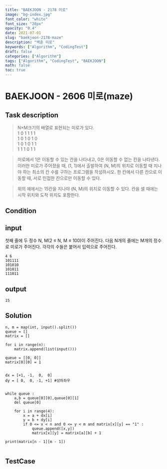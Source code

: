 ```yaml
---
title: "BAEKJOON - 2178 미로"
image: "bg-index.jpg"
font_color: "white"
font_size: "28px"
opacity: "0.4"
date: 2021-07-01
slug: "baekjoon-2178-maze"
description: "백준 미로"
keywords: ["Algorithm", "CodingTest"]
draft: false
categories: ["Algorithm"]
tags: ["Algorithm", "CodingTest", "BAEKJOON"]
math: false
toc: true
---
```


# BAEKJOON - 2606 미로(maze)

## Task description

>N×M크기의 배열로 표현되는 미로가 있다.<br>
1	0	1	1	1	1<br>
1	0	1	0	1	0<br>
1	0	1	0	1	1<br>
1	1	1	0	1	1

>미로에서 1은 이동할 수 있는 칸을 나타내고, 0은 이동할 수 없는 칸을 나타낸다. 이러한 미로가 주어졌을 때, (1, 1)에서 출발하여 (N, M)의 위치로 이동할 때 지나야 하는 최소의 칸 수를 구하는 프로그램을 작성하시오. 한 칸에서 다른 칸으로 이동할 때, 서로 인접한 칸으로만 이동할 수 있다.

>위의 예에서는 15칸을 지나야 (N, M)의 위치로 이동할 수 있다. 칸을 셀 때에는 시작 위치와 도착 위치도 포함한다.


## Condition

## input
첫째 줄에 두 정수 N, M(2 ≤ N, M ≤ 100)이 주어진다. 다음 N개의 줄에는 M개의 정수로 미로가 주어진다. 각각의 수들은 붙어서 입력으로 주어진다.

```
4 6
101111
101010
101011
111011
```

## output

```
15
```

## Solution 


```
n, m = map(int, input().split())
queue = []
matrix = []

for i in range(n):
    matrix.append(list(input()))

queue = [[0, 0]]
matrix[0][0] = 1


dx = [+1, -1,  0,  0]
dy = [ 0,  0, -1, +1] #상하좌우


while queue :
    a,b = queue[0][0],queue[0][1]
    del queue[0]
    
    for i in range(4):
        x = a + dx[i]
        y = b + dy[i]
        if 0 <= x < n and 0 <= y < m and matrix[x][y] == "1" : 
            queue.append([x,y])
            matrix[x][y] = matrix[a][b] + 1
    
print(matrix[n - 1][m - 1])
    

```


## TestCase
```

```
